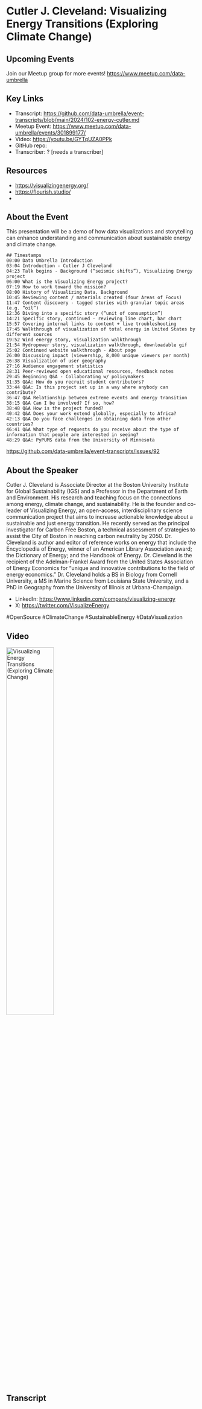 # Cutler J. Cleveland: Visualizing Energy Transitions (Exploring Climate Change)

## Upcoming Events
Join our Meetup group for more events!
https://www.meetup.com/data-umbrella

## Key Links
- Transcript: https://github.com/data-umbrella/event-transcripts/blob/main/2024/102-energy-cutler.md
- Meetup Event: https://www.meetup.com/data-umbrella/events/301899177/
- Video: https://youtu.be/GYTqUZA0PPk
- GitHub repo:
- Transcriber:  ? [needs a transcriber]

## Resources
- https://visualizingenergy.org/
- https://flourish.studio/
- 
## About the Event
This presentation will be a demo of how data visualizations and storytelling can enhance understanding and communication about sustainable energy and climate change.

```
## Timestamps 
00:00 Data Umbrella Introduction
03:04 Introduction - Cutler J Cleveland
04:23 Talk begins - Background (“seismic shifts”), Visualizing Energy project
06:00 What is the Visualizing Energy project?
07:19 How to work toward the mission?
08:00 History of Visualizing Data, Background
10:45 Reviewing content / materials created (four Areas of Focus)
11:47 Content discovery - tagged stories with granular topic areas (e.g. “oil”)
12:36 Diving into a specific story (“unit of consumption”)
14:21 Specific story, continued - reviewing line chart, bar chart
15:57 Covering internal links to content + live troubleshooting
17:45 Walkthrough of visualization of total energy in United States by different sources
19:52 Wind energy story, visualization walkthrough
21:54 Hydropower story, visualization walkthrough, downloadable gif
25:02 Continued website walkthrough - About page
26:00 Discussing impact (viewership, 8,000 unique viewers per month) 
26:38 Visualization of user geography
27:16 Audience engagement statistics
28:31 Peer-reviewed open educational resources, feedback notes
29:45 Beginning Q&A - Collaborating w/ policymakers
31:35 Q&A: How do you recruit student contributors?
33:44 Q&A: Is this project set up in a way where anybody can contribute?
36:47 Q&A Relationship between extreme events and energy transition
38:15 Q&A Can I be involved? If so, how?
38:48 Q&A How is the project funded?
40:42 Q&A Does your work extend globally, especially to Africa?
42:13 Q&A Do you face challenges in obtaining data from other countries?
46:41 Q&A What type of requests do you receive about the type of information that people are interested in seeing?
48:29 Q&A: PyPUMS data from the University of Minnesota
```

https://github.com/data-umbrella/event-transcripts/issues/92

## About the Speaker
Cutler J. Cleveland is Associate Director at the Boston University Institute for Global Sustainability (IGS) and a Professor in the Department of Earth and Environment. His research and teaching focus on the connections among energy, climate change, and sustainability. He is the founder and co-leader of Visualizing Energy, an open-access, interdisciplinary science communication project that aims to increase actionable knowledge about a sustainable and just energy transition. He recently served as the principal investigator for Carbon Free Boston, a technical assessment of strategies to assist the City of Boston in reaching carbon neutrality by 2050. Dr. Cleveland is author and editor of reference works on energy that include the Encyclopedia of Energy, winner of an American Library Association award; the Dictionary of Energy; and the Handbook of Energy. Dr. Cleveland is the recipient of the Adelman-Frankel Award from the United States Association of Energy Economics for “unique and innovative contributions to the field of energy economics.” Dr. Cleveland holds a BS in Biology from Cornell University, a MS in Marine Science from Louisiana State University, and a PhD in Geography from the University of Illinois at Urbana-Champaign.

- LinkedIn: https://www.linkedin.com/company/visualizing-energy
- X: https://twitter.com/VisualizeEnergy

#OpenSource #ClimateChange #SustainableEnergy #DataVisualization

## Video
<a href="http://www.youtube.com/watch?feature=player_embedded&v=GYTqUZA0PPk" target="_blank"><img src="http://img.youtube.com/vi/GYTqUZA0PPk/0.jpg"
alt="Visualizing Energy Transitions (Exploring Climate Change)" width="50%" /></a>


## Transcript
